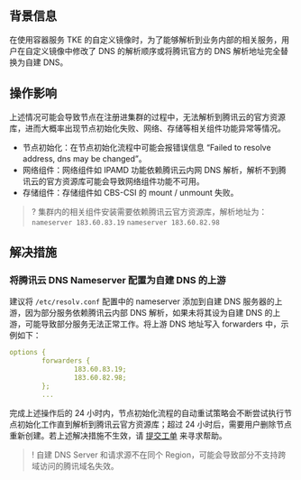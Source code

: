
## 背景信息
在使用容器服务 TKE 的自定义镜像时，为了能够解析到业务内部的相关服务，用户在自定义镜像中修改了 DNS 的解析顺序或将腾讯官方的 DNS 解析地址完全替换为自建 DNS。

## 操作影响
上述情况可能会导致节点在注册进集群的过程中，无法解析到腾讯云的官方资源库，进而大概率出现节点初始化失败、网络、存储等相关组件功能异常等情况。
- 节点初始化：在节点初始化流程中可能会报错误信息 “Failed to resolve address, dns may be changed”。
- 网络组件：网络组件如 IPAMD 功能依赖腾讯云内网 DNS 解析，解析不到腾讯云的官方资源库可能会导致网络组件功能不可用。
- 存储组件：存储组件如 CBS-CSI 的 mount / unmount 失败。

>? 集群内的相关组件安装需要依赖腾讯云官方资源库，解析地址为：
> `nameserver 183.60.83.19`
> `nameserver 183.60.82.98`

## 解决措施
### 将腾讯云 DNS Nameserver 配置为自建 DNS 的上游
建议将 `/etc/resolv.conf` 配置中的 nameserver 添加到自建 DNS 服务器的上游，因为部分服务依赖腾讯云内部 DNS 解析，如果未将其设为自建 DNS 的上游，可能导致部分服务无法正常工作。将上游 DNS 地址写入 forwarders 中，示例如下：
```yaml
options {
        forwarders {
                183.60.83.19;
                183.60.82.98;
        };
        ...
```
完成上述操作后的 24 小时内，节点初始化流程的自动重试策略会不断尝试执行节点初始化工作直到解析到腾讯云官方资源库；超过 24 小时后，需要用户删除节点重新创建。若上述解决措施不生效，请 [提交工单](https://console.cloud.tencent.com/workorder/category) 来寻求帮助。

>! 自建 DNS Server 和请求源不在同个 Region，可能会导致部分不支持跨域访问的腾讯域名失效。 
